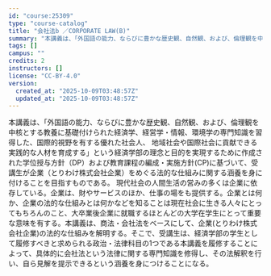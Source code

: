 ```yaml
---
id: "course:25309"
type: "course-catalog"
title: "会社法b ／CORPORATE LAW(B)"
summary: "本講義は、「外国語の能力、ならびに豊かな歴史観、自然観、および、倫理観を中核とする教養に基礎付けられた経済学、経営学・情報、環境学の専門知識を習得した、国際的視野を有する優れた社会人、 地域社会や国際社会に貢献できる実践的な人材を育成する」…"
tags: []
campus: ""
credits: 2
instructors: []
license: "CC-BY-4.0"
version:
  created_at: "2025-10-09T03:48:57Z"
  updated_at: "2025-10-09T03:48:57Z"
---
```

本講義は、「外国語の能力、ならびに豊かな歴史観、自然観、および、倫理観を中核とする教養に基礎付けられた経済学、経営学・情報、環境学の専門知識を習得した、国際的視野を有する優れた社会人、 地域社会や国際社会に貢献できる実践的な人材を育成する」という経済学部の理念と目的を実現するために作成された学位授与方針（DP）および教育課程の編成・実施方針(CP)に基づいて、受講生が企業（とりわけ株式会社企業）をめぐる法的な仕組みに関する涵養を身に付けることを目指すものである。 現代社会の人間生活の営みの多くは企業に依存している。企業は、財やサービスのほか、仕事の場をも提供する。企業とは何か、企業の法的な仕組みとは何かなどを知ることは現在社会に生きる人々にとってもちろんのこと、大卒業後企業に就職するほとんどの大学在学生にとって重要な意味を有する。本講義は、商法・会社法をベースにして、企業(とりわけ株式会社企業)の法的な仕組みを解明する。そこで、受講生は、経済学部の学生として履修すべきと求められる政治・法律科目の1つである本講義を履修することによって、具体的に会社法という法律に関する専門知識を修得し、その法解釈を行い、自ら見解を提示できるという涵養を身につけることになる。
